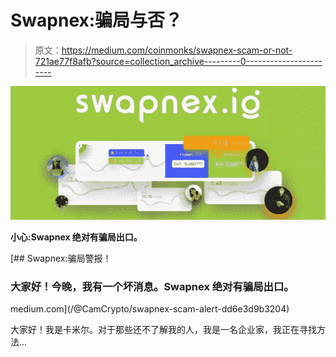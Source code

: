 # Swapnex:骗局与否？

> 原文：<https://medium.com/coinmonks/swapnex-scam-or-not-721ae77f8afb?source=collection_archive---------0----------------------->

![](img/fd7ba1548805f2c558775ee7a74cd7e7.png)

**小心:Swapnex 绝对有骗局出口。**

[](/@CamCrypto/swapnex-scam-alert-dd6e3d9b3204) [## Swapnex:骗局警报！

### 大家好！今晚，我有一个坏消息。Swapnex 绝对有骗局出口。

medium.com](/@CamCrypto/swapnex-scam-alert-dd6e3d9b3204) 

大家好！我是卡米尔。对于那些还不了解我的人，我是一名企业家，我正在寻找方法…